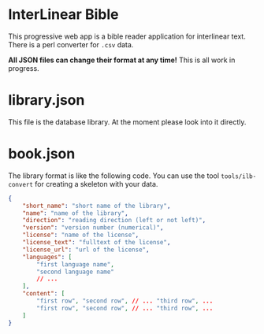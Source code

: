 InterLinear Bible
=================

This progressive web app is a bible reader application for interlinear text.
There is a perl converter for `.csv` data.

**All JSON files can change their format at any time!** This is all work in
progress.

library.json
============

This file is the database library. At the moment please look into it directly.

book.json
=========

The library format is like the following code. You can use the tool
`tools/ilb-convert` for creating a skeleton with your data.

```json
{
    "short_name": "short name of the library",
    "name": "name of the library",
    "direction": "reading direction (left or not left)",
    "version": "version number (numerical)",
    "license": "name of the license",
    "license_text": "fulltext of the license",
    "license_url": "url of the license",
    "languages": [
        "first language name",
        "second language name"
        // ...
    ],
    "content": [
        "first row", "second row", // ... "third row", ...
        "first row", "second row", // ... "third row", ...
    ]
}
```
